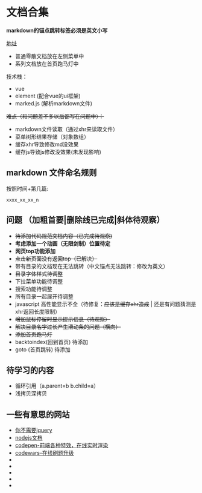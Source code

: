 # 文档合集

**markdown的锚点跳转标签必须是英文小写**

[地址](https://archergrey.github.io/document/)

- 普通零散文档放在左侧菜单中
- 系列文档放在首页跑马灯中

技术栈：
- vue
- element (配合vue的ui框架)
- marked.js (解析markdown文件)

~~难点（和问题差不多以后都写在问题中）：~~
- markdown文件读取（通过xhr来读取文件）
- 菜单树形结果存储（对象数组）
- 缓存xhr导致修改md没效果
- 缓存js导致js修改没效果(未发现影响)

## markdown 文件命名规则

按照时间+第几篇:

`xxxx_xx_xx_n`


## 问题 （加粗首要|删除线已完成|斜体待观察）
- ~~待添加代码规范文档内容（已完成待观察)~~
- **考虑添加一个动画（无限剑制）位置待定**
- **网页top功能添加**
- ~~点击新页面没有返回top（已解决）~~
- 带有目录的文档现在无法跳转（中文锚点无法跳转：修改为英文）
- ~~目录字体样式待调整~~
- 下拉菜单功能待调整
- 搜索功能待调整
- 所有目录一起展开待调整
- javascript 高性能显示不全（待修复：~~应该是缓存xhr造成~~ | 还是有问题猜测是xhr返回长度限制）
- ~~增加鼠标停留时显示提示信息（待观察）~~
- ~~解决目录名字过长产生滑动条的问题（横向）~~
- ~~添加首页跑马灯~~
- backtoindex(回到首页) 待添加
- goto (首页跳转) 待添加

## 待学习的内容

- 循环引用（a.parent=b b.child=a）
- 浅拷贝深拷贝


## 一些有意思的网站

- [你不需要jquery](https://blog.garstasio.com/you-dont-need-jquery/)
- [nodejs文档](https://nodejs.org/download/release/v8.9.1/docs/api/)
- [codepen-前端各种特效，在线实时渲染](https://codepen.io/)
- [codewars-在线刷题升级](https://www.codewars.com/)
- []()
- []()
- []()
- []()
- []()
